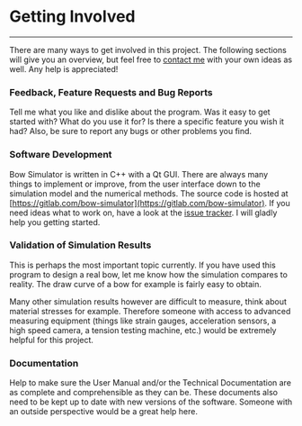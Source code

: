 # Getting Involved

---

There are many ways to get involved in this project. The following sections will give you an overview, but feel free to [contact me](contact.md) with your own ideas as well. Any help is appreciated!

### Feedback, Feature Requests and Bug Reports

Tell me what you like and dislike about the program. Was it easy to get started with?
What do you use it for? Is there a specific feature you wish it had?
Also, be sure to report any bugs or other problems you find.

### Software Development

Bow Simulator is written in C++ with a Qt GUI.
There are always many things to implement or improve, from the user interface down to the simulation model and the numerical methods.
The source code is hosted at [https://gitlab.com/bow-simulator](https://gitlab.com/bow-simulator). <!--Check out the Readme for build instructions, an introduction to the codebase and how to contribute.-->
If you need ideas what to work on, have a look at the [issue tracker](https://gitlab.com/bow-simulator/bow-simulator/issues).
I will gladly help you getting started.

### Validation of Simulation Results

This is perhaps the most important topic currently.
If you have used this program to design a real bow, let me know how the simulation compares to reality. The draw curve of a bow for example is fairly easy to obtain.

Many other simulation results however are difficult to measure, think about material stresses for example.
Therefore someone with access to advanced measuring equipment (things like strain gauges, acceleration sensors, a high speed camera, a tension testing machine, etc.) would be extremely helpful for this project.

### Documentation

Help to make sure the User Manual and/or the Technical Documentation are as complete and comprehensible as they can be.
These documents also need to be kept up to date with new versions of the software.
Someone with an outside perspective would be a great help here.

<!--All documentation is written in LaTex, the source files can be found at [https://bitbucket.org/stfnp/bow-simulator-docs](https://bitbucket.org/stfnp/bow-simulator-docs).-->
